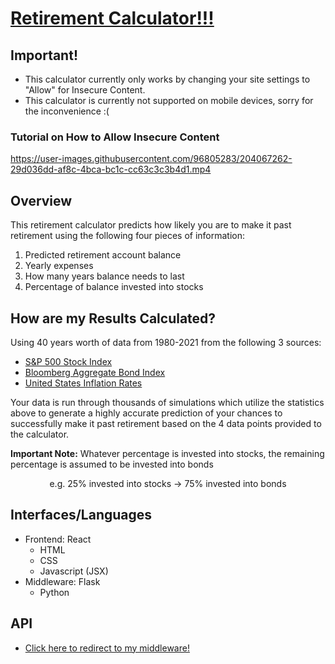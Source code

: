 #  <a href="https://evanyzhao.github.io/retirement-Calculator-Client/">Retirement Calculator!!!</a>
## Important!
- This calculator currently only works by changing your site settings to "Allow" for Insecure Content.
- This calculator is currently not supported on mobile devices, sorry for the inconvenience :(
### Tutorial on How to Allow Insecure Content


https://user-images.githubusercontent.com/96805283/204067262-29d036dd-af8c-4bca-bc1c-cc63c3c3b4d1.mp4



## Overview
This retirement calculator predicts how likely you are to make it past retirement using the following four pieces of information:
1. Predicted retirement account balance
2. Yearly expenses
3. How many years balance needs to last
4. Percentage of balance invested into stocks

## How are my Results Calculated?
Using 40 years worth of data from 1980-2021 from the following 3 sources:
- <a href="https://www.thebalancemoney.com/stocks-and-bonds-calendar-year-performance-417028#toc-figures-from-1928-2021">S&P 500 Stock Index</a>
- <a href="https://www.thebalancemoney.com/stocks-and-bonds-calendar-year-performance-417028#toc-figures-from-1928-2021">Bloomberg Aggregate Bond Index</a>
- <a href="https://www.macrotrends.net/countries/USA/united-states/inflation-rate-cpi">United States Inflation Rates</a>
 
Your data is run through thousands of simulations which utilize the statistics above to generate a highly accurate prediction of your chances to 
successfully make it past retirement based on the 4 data points provided to the calculator.

<b>Important Note:</b> Whatever percentage is invested into stocks, the remaining percentage is assumed to be invested into bonds </br>
<p align="center">e.g. 25% invested into stocks -> 75% invested into bonds</p>

## Interfaces/Languages
- Frontend: React
  - HTML
  - CSS
  - Javascript (JSX)
- Middleware: Flask
  - Python
  
## API
- <a href="https://github.com/EvanYZhao/retirement-Calculator-Server">Click here to redirect to my middleware!</a>
